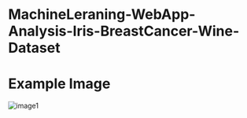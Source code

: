 # MachineLeraning-WebApp-Analysis-Iris-BreastCancer-Wine-Dataset

# Example Image

![image1](https://user-images.githubusercontent.com/34252239/107208947-4802d480-6a13-11eb-8d1c-f1e6c8a9368d.jpg)

